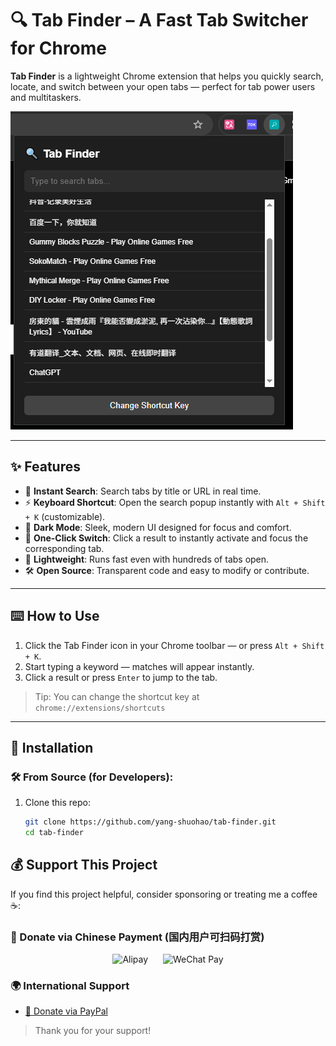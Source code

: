 # 🔍 Tab Finder – A Fast Tab Switcher for Chrome

**Tab Finder** is a lightweight Chrome extension that helps you quickly search, locate, and switch between your open tabs — perfect for tab power users and multitaskers.

![screenshot](screenshots/demo.png) 

---

## ✨ Features

- 🔎 **Instant Search**: Search tabs by title or URL in real time.
- ⚡ **Keyboard Shortcut**: Open the search popup instantly with `Alt + Shift + K` (customizable).
- 🌙 **Dark Mode**: Sleek, modern UI designed for focus and comfort.
- 🧭 **One-Click Switch**: Click a result to instantly activate and focus the corresponding tab.
- 🧠 **Lightweight**: Runs fast even with hundreds of tabs open.
- 🛠️ **Open Source**: Transparent code and easy to modify or contribute.

---

## ⌨️ How to Use

1. Click the Tab Finder icon in your Chrome toolbar — or press `Alt + Shift + K`.
2. Start typing a keyword — matches will appear instantly.
3. Click a result or press `Enter` to jump to the tab.

> Tip: You can change the shortcut key at  
> `chrome://extensions/shortcuts`

---

## 🧪 Installation

### 🛠 From Source (for Developers):

1. Clone this repo:
   ```bash
   git clone https://github.com/yang-shuohao/tab-finder.git
   cd tab-finder

## 💰 Support This Project

If you find this project helpful, consider sponsoring or treating me a coffee ☕:

### 🧧 Donate via Chinese Payment (国内用户可扫码打赏)

<p align="center">
  <img src="assets/alipay.jpg" alt="Alipay" width="200" style="margin-right: 20px;"/>
  <img src="assets/wechat.jpg" alt="WeChat Pay" width="200"/>
</p>

### 🌍 International Support

- [💸 Donate via PayPal](https://paypal.me/yangshuohao?country.x=C2&locale.x=zh_XC)

> Thank you for your support!
